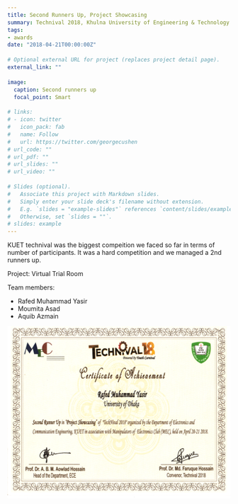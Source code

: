 ```yaml
---
title: Second Runners Up, Project Showcasing
summary: Technival 2018, Khulna University of Engineering & Technology (KUET)
tags:
- awards
date: "2018-04-21T00:00:00Z"

# Optional external URL for project (replaces project detail page).
external_link: ""

image:
  caption: Second runners up
  focal_point: Smart

# links:
# - icon: twitter
#   icon_pack: fab
#   name: Follow
#   url: https://twitter.com/georgecushen
# url_code: ""
# url_pdf: ""
# url_slides: ""
# url_video: ""

# Slides (optional).
#   Associate this project with Markdown slides.
#   Simply enter your slide deck's filename without extension.
#   E.g. `slides = "example-slides"` references `content/slides/example-slides.md`.
#   Otherwise, set `slides = ""`.
# slides: example
---
```


KUET technival was the biggest compeition we faced so far in terms of number of participants. It was a hard competition and we managed a 2nd runners up.

Project: Virtual Trial Room

Team members:
* Rafed Muhammad Yasir
* Moumita Asad
* Aquib Azmain

![asdf](./certificate.png)
